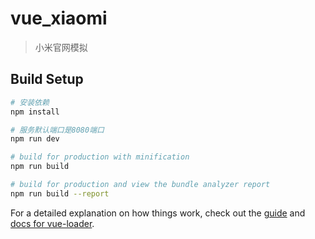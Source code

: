 # vue_xiaomi

> 小米官网模拟

## Build Setup

``` bash
# 安装依赖
npm install

# 服务默认端口是8080端口
npm run dev

# build for production with minification
npm run build

# build for production and view the bundle analyzer report
npm run build --report
```

For a detailed explanation on how things work, check out the [guide](http://vuejs-templates.github.io/webpack/) and [docs for vue-loader](http://vuejs.github.io/vue-loader).
